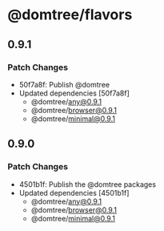 # @domtree/flavors

## 0.9.1

### Patch Changes

- 50f7a8f: Publish @domtree
- Updated dependencies [50f7a8f]
  - @domtree/any@0.9.1
  - @domtree/browser@0.9.1
  - @domtree/minimal@0.9.1

## 0.9.0

### Patch Changes

- 4501b1f: Publish the @domtree packages
- Updated dependencies [4501b1f]
  - @domtree/any@0.9.1
  - @domtree/browser@0.9.1
  - @domtree/minimal@0.9.1

